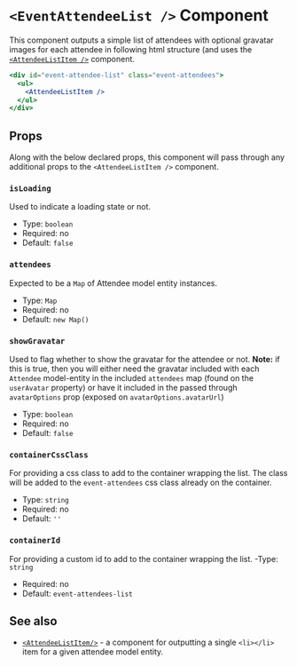 # `<EventAttendeeList />` Component
This component outputs a simple list of attendees with optional gravatar images for each attendee in following html structure (and uses the [`<AttendeeListItem />`](./attendee-list-item.md) component.

```jsx
<div id="event-attendee-list" class="event-attendees">
  <ul>
    <AttendeeListItem />
  </ul>
</div>
```

## Props
Along with the below declared props, this component will pass through any additional props to the `<AttendeeListItem />` component.
### `isLoading`
Used to indicate a loading state or not.
- Type: `boolean`
- Required: no
- Default: `false`

### `attendees`
Expected to be a `Map` of Attendee model entity instances.
- Type: `Map`
- Required: no
- Default: `new Map()`

### `showGravatar`
Used to flag whether to show the gravatar for the attendee or not. **Note:** if this is true, then you will either need the gravatar included with each `Attendee` model-entity in the included `attendees` map (found on the `userAvatar` property) or have it included in the passed through `avatarOptions` prop (exposed on `avatarOptions.avatarUrl`)
- Type: `boolean`
- Required: no
- Default: `false`

### `containerCssClass`
For providing a css class to add to the container wrapping the list.  The class will be added to the `event-attendees` css class already on the container.
- Type: `string`
- Required: no
- Default: `''`

### `containerId`
For providing a custom id to add to the container wrapping the list.
-Type: `string`
- Required: no
- Default: `event-attendees-list`

## See also
- [`<AttendeeListItem/>`](./attendee-list-item.md) - a component for outputting a single `<li></li>` item for a given attendee model entity.